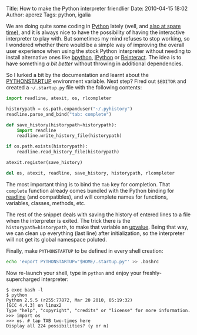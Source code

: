 Title: How to make the Python interpreter friendlier
Date: 2010-04-15 18:02
Author: aperez
Tags: python, igalia

We are doing quite some coding in [Python][] lately (well, and [also at
spare time][]), and it is always nice to have the possibility of having
the interactive interpreter to play with. But sometimes my mind refuses
to stop working, so I wondered whether there would be a simple way of
improving the overall user experience when using the stock Python
interpreter without needing to install alternative ones like
[bpython][], [IPython][] or [Reinteract][]. The idea is to have
something *a bit better* without throwing in additional dependencies.

So I lurked a bit by the documentation and learnt about the
[PYTHONSTARTUP][] environment variable. Next step? Fired out `$EDITOR`
and created a `~/.startup.py` file with the following contents:

```python
import readline, atexit, os, rlcompleter

historypath = os.path.expanduser("~/.pyhistory")
readline.parse_and_bind("tab: complete")

def save_history(historypath=historypath):
    import readline
    readline.write_history_file(historypath)

if os.path.exists(historypath):
    readline.read_history_file(historypath)

atexit.register(save_history)

del os, atexit, readline, save_history, historypath, rlcompleter
```

The most important thing is to bind the `Tab` key for completion. That
`complete` function already comes bundled with the Python binding for
[readline][] (and compatibles), and will complete names for functions,
variables, classes, methods, etc.

The rest of the snippet deals with saving the history of entered lines
to a file when the interpreter is exited. The trick there is the
`historypath=historypath`, to make that variable an [upvalue][]. Being
that way, we can clean up everything (last line) after initialization,
so the interpreter will not get its global namespace poluted.

Finally, make `PYTHONSTARTUP` to be defined in every shell creation:

```bash
echo 'export PYTHONSTARTUP="$HOME/.startup.py"' >> .bashrc
```

Now re-launch your shell, type in `python` and enjoy your
freshly-supercharged interpreter:

```
$ exec bash -l
$ python
Python 2.5.5 (r255:77872, Mar 20 2010, 05:19:32)
[GCC 4.4.3] on linux2
Type "help", "copyright", "credits" or "license" for more information.
>>> import os
>>> os. # tap TAB two-times here
Display all 224 possibilities? (y or n)
```

  [Python]: http://www.python.org
  [also at spare time]: /aperez/2010/04/surrender-to-subrender/
  [bpython]: http://bpython-interpreter.org/
  [IPython]: http://ipython.scipy.org/
  [Reinteract]: http://www.reinteract.org/
  [PYTHONSTARTUP]: http://docs.python.org/using/cmdline.html#envvar-PYTHONSTARTUP
  [readline]: http://tiswww.case.edu/php/chet/readline/rltop.html
  [upvalue]: http://en.wikipedia.org/wiki/Upvalue
